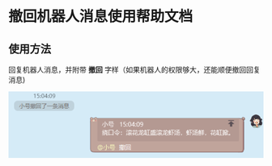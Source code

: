 # 撤回机器人消息使用帮助文档

## 使用方法

回复机器人消息，并附带 **撤回** 字样（如果机器人的权限够大，还能顺便撤回回复消息)

![](./imgs/recallBotMsg/1.png)

